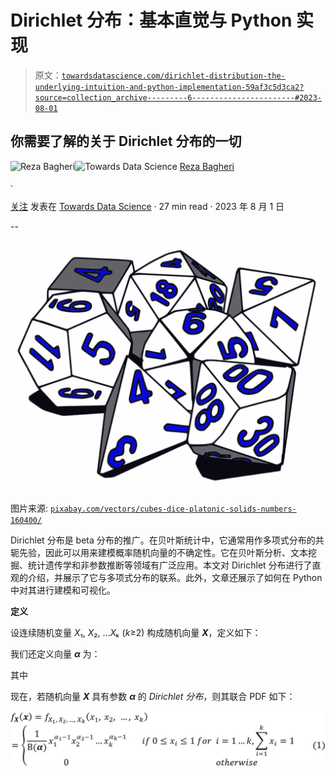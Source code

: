 # Dirichlet 分布：基本直觉与 Python 实现

> 原文：[`towardsdatascience.com/dirichlet-distribution-the-underlying-intuition-and-python-implementation-59af3c5d3ca2?source=collection_archive---------6-----------------------#2023-08-01`](https://towardsdatascience.com/dirichlet-distribution-the-underlying-intuition-and-python-implementation-59af3c5d3ca2?source=collection_archive---------6-----------------------#2023-08-01)

## 你需要了解的关于 Dirichlet 分布的一切

[](https://reza-bagheri79.medium.com/?source=post_page-----59af3c5d3ca2--------------------------------)![Reza Bagheri](https://reza-bagheri79.medium.com/?source=post_page-----59af3c5d3ca2--------------------------------)[](https://towardsdatascience.com/?source=post_page-----59af3c5d3ca2--------------------------------)![Towards Data Science](https://towardsdatascience.com/?source=post_page-----59af3c5d3ca2--------------------------------) [Reza Bagheri](https://reza-bagheri79.medium.com/?source=post_page-----59af3c5d3ca2--------------------------------)

·

[关注](https://medium.com/m/signin?actionUrl=https%3A%2F%2Fmedium.com%2F_%2Fsubscribe%2Fuser%2Fda2d000eaa4d&operation=register&redirect=https%3A%2F%2Ftowardsdatascience.com%2Fdirichlet-distribution-the-underlying-intuition-and-python-implementation-59af3c5d3ca2&user=Reza+Bagheri&userId=da2d000eaa4d&source=post_page-da2d000eaa4d----59af3c5d3ca2---------------------post_header-----------) 发表在 [Towards Data Science](https://towardsdatascience.com/?source=post_page-----59af3c5d3ca2--------------------------------) · 27 min read · 2023 年 8 月 1 日 [](https://medium.com/m/signin?actionUrl=https%3A%2F%2Fmedium.com%2F_%2Fvote%2Ftowards-data-science%2F59af3c5d3ca2&operation=register&redirect=https%3A%2F%2Ftowardsdatascience.com%2Fdirichlet-distribution-the-underlying-intuition-and-python-implementation-59af3c5d3ca2&user=Reza+Bagheri&userId=da2d000eaa4d&source=-----59af3c5d3ca2---------------------clap_footer-----------)

--

[](https://medium.com/m/signin?actionUrl=https%3A%2F%2Fmedium.com%2F_%2Fbookmark%2Fp%2F59af3c5d3ca2&operation=register&redirect=https%3A%2F%2Ftowardsdatascience.com%2Fdirichlet-distribution-the-underlying-intuition-and-python-implementation-59af3c5d3ca2&source=-----59af3c5d3ca2---------------------bookmark_footer-----------)![](img/d401dd1e32b5386d115f5f45826440fe.png)

图片来源: [`pixabay.com/vectors/cubes-dice-platonic-solids-numbers-160400/`](https://pixabay.com/vectors/cubes-dice-platonic-solids-numbers-160400/)

Dirichlet 分布是 beta 分布的推广。在贝叶斯统计中，它通常用作多项式分布的共轭先验，因此可以用来建模概率随机向量的不确定性。它在贝叶斯分析、文本挖掘、统计遗传学和非参数推断等领域有广泛应用。本文对 Dirichlet 分布进行了直观的介绍，并展示了它与多项式分布的联系。此外，文章还展示了如何在 Python 中对其进行建模和可视化。

**定义**

设连续随机变量 *X*₁, *X*₂, …*Xₖ* (*k*≥2) 构成随机向量 ***X***，定义如下：

我们还定义向量 ***α*** 为：

其中

现在，若随机向量 ***X*** 具有参数 ***α*** 的 *Dirichlet 分布*，则其联合 PDF 如下：

![](img/ebb95005954b232af99dee7d20387b43.png)
